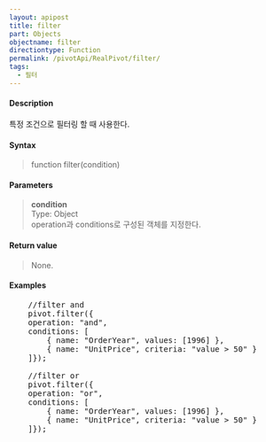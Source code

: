 ```yaml
---
layout: apipost
title: filter
part: Objects
objectname: filter
directiontype: Function
permalink: /pivotApi/RealPivot/filter/
tags:
  - 필터
---
```



#### Description

 특정 조건으로 필터링 할 때 사용한다.        

#### Syntax

> function filter(condition)

#### Parameters

> **condition**     
> Type: Object   
> operation과 conditions로 구성된 객체를 지정한다.         

#### Return value

> None.

#### Examples 

<pre class="prettyprint">
	//filter and
    pivot.filter({
    operation: "and",  
    conditions: [
        { name: "OrderYear", values: [1996] },
        { name: "UnitPrice", criteria: "value > 50" }
    ]});

    //filter or
    pivot.filter({
    operation: "or",  
    conditions: [
        { name: "OrderYear", values: [1996] },
        { name: "UnitPrice", criteria: "value > 50" }
    ]});    
</pre>

